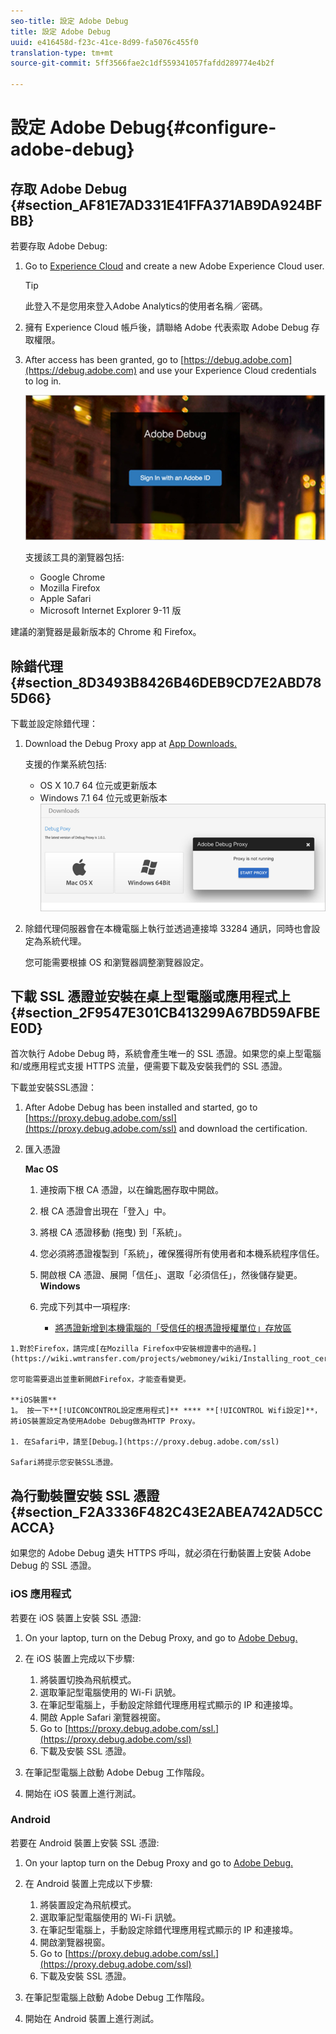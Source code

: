 ```yaml
---
seo-title: 設定 Adobe Debug
title: 設定 Adobe Debug
uuid: e416458d-f23c-41ce-8d99-fa5076c455f0
translation-type: tm+mt
source-git-commit: 5ff3566fae2c1df559341057fafdd289774e4b2f

---
```



# 設定 Adobe Debug{#configure-adobe-debug}

## 存取 Adobe Debug {#section_AF81E7AD331E41FFA371AB9DA924BFBB}

若要存取 Adobe Debug:

1. Go to [Experience Cloud](https://www.marketing.adobe.com) and create a new Adobe Experience Cloud user.

   >[!TIP]
   >
   >此登入不是您用來登入Adobe Analytics的使用者名稱／密碼。

1. 擁有 Experience Cloud 帳戶後，請聯絡 Adobe 代表索取 Adobe Debug 存取權限。
1. After access has been granted, go to [https://debug.adobe.com](https://debug.adobe.com) and use your Experience Cloud credentials to log in.

   ![](assets/adobe-debug-login.png)

   支援該工具的瀏覽器包括:
   * Google Chrome
   * Mozilla Firefox
   * Apple Safari
   * Microsoft Internet Explorer 9-11 版

建議的瀏覽器是最新版本的 Chrome 和 Firefox。

## 除錯代理 {#section_8D3493B8426B46DEB9CD7E2ABD785D66}

下載並設定除錯代理：

1. Download the Debug Proxy app at [App Downloads.](https://debug.adobe.com/#/downloads)

   支援的作業系統包括:
   * OS X 10.7 64 位元或更新版本
   * Windows 7.1 64 位元或更新版本
   ![](assets/debug-proxy-app.png)

1. 除錯代理伺服器會在本機電腦上執行並透過連接埠 33284 通訊，同時也會設定為系統代理。

   您可能需要根據 OS 和瀏覽器調整瀏覽器設定。

## 下載 SSL 憑證並安裝在桌上型電腦或應用程式上 {#section_2F9547E301CB413299A67BD59AFBEE0D}

首次執行 Adobe Debug 時，系統會產生唯一的 SSL 憑證。如果您的桌上型電腦和/或應用程式支援 HTTPS 流量，便需要下載及安裝我們的 SSL 憑證。

下載並安裝SSL憑證：

1. After Adobe Debug has been installed and started, go to [https://proxy.debug.adobe.com/ssl](https://proxy.debug.adobe.com/ssl) and download the certification.
1. 匯入憑證

   **Mac OS**
   1. 連按兩下根 CA 憑證，以在鑰匙圈存取中開啟。
   1. 根 CA 憑證會出現在「登入」中。
   1. 將根 CA 憑證移動 (拖曳) 到「系統」。
   1. 您必須將憑證複製到「系統」，確保獲得所有使用者和本機系統程序信任。
   1. 開啟根 CA 憑證、展開「信任」、選取「必須信任」，然後儲存變更。
   **Windows**
   1. 完成下列其中一項程序:

      * [將憑證新增到本機電腦的「受信任的根憑證授權單位」存放區](https://technet.microsoft.com/en-us/library/cc754841.aspx#BKMK_addlocal)
<!--        * [How To Import a Trusted Root Certification Authority In Windows 7/Vista/XP](https://www.sqlservermart.com/HowTo/Windows_Import_Certificate.aspx) You might need to quit and reopen your browser to see the change.
-->

    1.對於Firefox，請完成[在Mozilla Firefox中安裝根證書中的過程。](https://wiki.wmtransfer.com/projects/webmoney/wiki/Installing_root_certificate_in_Mozilla_Firefox)
    
    您可能需要退出並重新開啟Firefox，才能查看變更。
    
    **iOS裝置**
    1。 按一下**[!UICONCONTROL設定應用程式]** **** **[!UICONTROL Wifi設定]**，將iOS裝置設定為使用Adobe Debug做為HTTP Proxy。
    
    1. 在Safari中，請至[Debug。](https://proxy.debug.adobe.com/ssl)
    
    Safari將提示您安裝SSL憑證。

## 為行動裝置安裝 SSL 憑證 {#section_F2A3336F482C43E2ABEA742AD5CCACCA}

如果您的 Adobe Debug 遺失 HTTPS 呼叫，就必須在行動裝置上安裝 Adobe Debug 的 SSL 憑證。

### iOS 應用程式

若要在 iOS 裝置上安裝 SSL 憑證:

1. On your laptop, turn on the Debug Proxy, and go to [Adobe Debug.](https://debug.adobe.com)
1. 在 iOS 裝置上完成以下步驟:
   1. 將裝置切換為飛航模式。
   1. 選取筆記型電腦使用的 Wi-Fi 訊號。
   1. 在筆記型電腦上，手動設定除錯代理應用程式顯示的 IP 和連接埠。
   1. 開啟 Apple Safari 瀏覽器視窗。
   1. Go to [https://proxy.debug.adobe.com/ssl.](https://proxy.debug.adobe.com/ssl)
   1. 下載及安裝 SSL 憑證。

1. 在筆記型電腦上啟動 Adobe Debug 工作階段。
1. 開始在 iOS 裝置上進行測試。

### Android

若要在 Android 裝置上安裝 SSL 憑證:

1. On your laptop turn on the Debug Proxy and go to [Adobe Debug.](https://debug.adobe.com)
1. 在 Android 裝置上完成以下步驟:
   1. 將裝置設定為飛航模式。
   1. 選取筆記型電腦使用的 Wi-Fi 訊號。
   1. 在筆記型電腦上，手動設定除錯代理應用程式顯示的 IP 和連接埠。
   1. 開啟瀏覽器視窗。
   1. Go to [https://proxy.debug.adobe.com/ssl.](https://proxy.debug.adobe.com/ssl)
   1. 下載及安裝 SSL 憑證。

1. 在筆記型電腦上啟動 Adobe Debug 工作階段。
1. 開始在 Android 裝置上進行測試。

